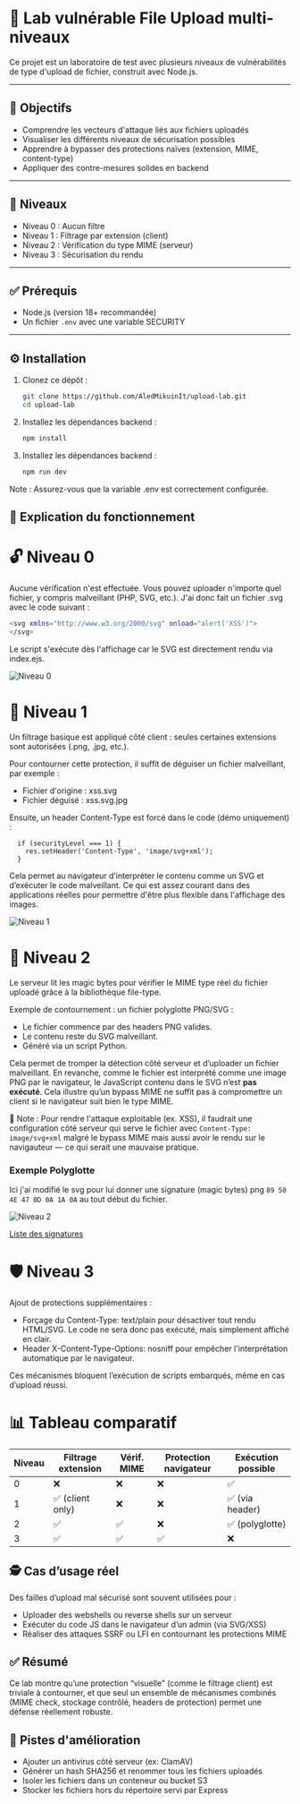 # 🧪 Lab vulnérable File Upload multi-niveaux

Ce projet est un laboratoire de test avec plusieurs niveaux de vulnérabilités de type d'upload de fichier, construit avec Node.js.

---

## 🎯 Objectifs

- Comprendre les vecteurs d'attaque liés aux fichiers uploadés
- Visualiser les différents niveaux de sécurisation possibles
- Apprendre à bypasser des protections naïves (extension, MIME, content-type)
- Appliquer des contre-mesures solides en backend

---

## 🔐 Niveaux

- Niveau 0 : Aucun filtre
- Niveau 1 : Filtrage par extension (client)
- Niveau 2 : Vérification du type MIME (serveur)
- Niveau 3 : Sécurisation du rendu

---

## ✅ Prérequis

- Node.js (version 18+ recommandée)   
- Un fichier `.env` avec une variable SECURITY 

---

## ⚙️ Installation

1. Clonez ce dépôt :

   ```bash
   git clone https://github.com/AledMikuinIt/upload-lab.git
   cd upload-lab
   
2. Installez les dépendances backend :

   ```bash
   npm install
   
3. Installez les dépendances backend :

   ```bash
   npm run dev

Note : Assurez-vous que la variable .env est correctement configurée.

## 🧠 Explication du fonctionnement

# 🔓 Niveau 0

Aucune vérification n'est effectuée. Vous pouvez uploader n'importe quel fichier, y compris malveillant (PHP, SVG, etc.).
J'ai donc fait un fichier .svg avec le code suivant :

```bash
<svg xmlns="http://www.w3.org/2000/svg" onload="alert('XSS')">
</svg>
```
Le script s'exécute dès l'affichage car le SVG est directement rendu via index.ejs.

![Niveau 0](n0.PNG)

# 🚧 Niveau 1

Un filtrage basique est appliqué côté client : seules certaines extensions sont autorisées (.png, .jpg, etc.).

Pour contourner cette protection, il suffit de déguiser un fichier malveillant, par exemple :

- Fichier d'origine : xss.svg
- Fichier déguisé : xss.svg.jpg

Ensuite, un header Content-Type est forcé dans le code (démo uniquement) :

```
  if (securityLevel === 1) {
    res.setHeader('Content-Type', 'image/svg+xml'); 
  }
```
Cela permet au navigateur d’interpréter le contenu comme un SVG et d’exécuter le code malveillant. 
Ce qui est assez courant dans des applications réelles pour permettre d'être plus flexible dans l'affichage des images.

![Niveau 1](n1.PNG)

# 🔬 Niveau 2

Le serveur lit les magic bytes pour vérifier le MIME type réel du fichier uploadé grâce à la bibliothèque file-type.

Exemple de contournement : un fichier polyglotte PNG/SVG :

- Le fichier commence par des headers PNG valides.
- Le contenu reste du SVG malveillant.
- Généré via un script Python.

Cela permet de tromper la détection côté serveur et d’uploader un fichier malveillant. 
En revanche, comme le fichier est interprété comme une image PNG par le navigateur,
le JavaScript contenu dans le SVG n’est **pas exécuté**. Cela illustre qu’un bypass MIME ne suffit pas à compromettre un client si le navigateur suit bien le type MIME.

📎 Note : Pour rendre l'attaque exploitable (ex. XSS), il faudrait une configuration côté serveur 
qui serve le fichier avec `Content-Type: image/svg+xml` malgré le bypass MIME mais aussi avoir le rendu sur le navigauteur — 
ce qui serait une mauvaise pratique.

### Exemple Polyglotte
Ici j'ai modifié le svg pour lui donner une signature (magic bytes) png `89 50 4E 47 0D 0A 1A 0A` au tout début du fichier.

![Niveau 2](n2.png)

[Liste des signatures](https://en.wikipedia.org/wiki/List_of_file_signatures "List")

# 🛡️ Niveau 3

Ajout de protections supplémentaires :
- Forçage du Content-Type: text/plain pour désactiver tout rendu HTML/SVG. Le code ne sera donc pas exécuté, mais simplement affiché en clair.
- Header X-Content-Type-Options: nosniff pour empêcher l'interprétation automatique par le navigateur.

Ces mécanismes bloquent l’exécution de scripts embarqués, même en cas d’upload réussi.


# 📊 Tableau comparatif 


| Niveau | Filtrage extension | Vérif. MIME | Protection navigateur | Exécution possible |
|--------|--------------------|-------------|------------------------|--------------------|
| 0      | ❌                 | ❌          | ❌                     | ✅                 |
| 1      | ✅ (client only)   | ❌          | ❌                     | ✅ (via header)    |
| 2      | ✅                 | ✅          | ❌                     | ✅ (polyglotte)    |
| 3      | ✅                 | ✅          | ✅                     | ❌                 |



## 🕵️ Cas d’usage réel

Des failles d’upload mal sécurisé sont souvent utilisées pour :
- Uploader des webshells ou reverse shells sur un serveur
- Exécuter du code JS dans le navigateur d’un admin (via SVG/XSS)
- Réaliser des attaques SSRF ou LFI en contournant les protections MIME


## ✅ Résumé

Ce lab montre qu’une protection “visuelle” (comme le filtrage client) est triviale à contourner, et que seul un ensemble de mécanismes combinés (MIME check, stockage contrôlé, headers de protection) permet une défense réellement robuste.



## 🚀 Pistes d'amélioration

- Ajouter un antivirus côté serveur (ex: ClamAV)
- Générer un hash SHA256 et renommer tous les fichiers uploadés
- Isoler les fichiers dans un conteneur ou bucket S3
- Stocker les fichiers hors du répertoire servi par Express
